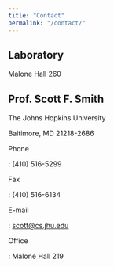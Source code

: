 ```yaml
---
title: "Contact"
permalink: "/contact/"
---
```


Laboratory
----------

Malone Hall 260

Prof. Scott F. Smith
--------------------

The Johns Hopkins University

Baltimore, MD 21218-2686

Phone

: (410) 516-5299

Fax

: (410) 516-6134

E-mail

: <scott@cs.jhu.edu>

Office

: Malone Hall 219
